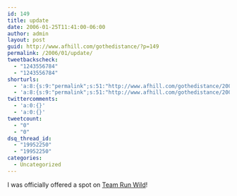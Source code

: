 ```yaml
---
id: 149
title: update
date: 2006-01-25T11:41:00-06:00
author: admin
layout: post
guid: http://www.afhill.com/gothedistance/?p=149
permalink: /2006/01/update/
tweetbackscheck:
  - "1243556784"
  - "1243556784"
shorturls:
  - 'a:8:{s:9:"permalink";s:51:"http://www.afhill.com/gothedistance/2006/01/update/";s:7:"tinyurl";s:25:"http://tinyurl.com/7wmw74";s:4:"isgd";s:17:"http://is.gd/grr4";s:5:"bitly";s:17:"http://bit.ly/CvM";s:5:"snipr";s:22:"http://snipr.com/acaby";s:5:"snurl";s:22:"http://snurl.com/acaby";s:7:"snipurl";s:24:"http://snipurl.com/acaby";s:4:"trim";s:17:"http://tr.im/a361";}'
  - 'a:8:{s:9:"permalink";s:51:"http://www.afhill.com/gothedistance/2006/01/update/";s:7:"tinyurl";s:25:"http://tinyurl.com/7wmw74";s:4:"isgd";s:17:"http://is.gd/grr4";s:5:"bitly";s:17:"http://bit.ly/CvM";s:5:"snipr";s:22:"http://snipr.com/acaby";s:5:"snurl";s:22:"http://snurl.com/acaby";s:7:"snipurl";s:24:"http://snipurl.com/acaby";s:4:"trim";s:17:"http://tr.im/a361";}'
twittercomments:
  - 'a:0:{}'
  - 'a:0:{}'
tweetcount:
  - "0"
  - "0"
dsq_thread_id:
  - "19952250"
  - "19952250"
categories:
  - Uncategorized
---
```

I was officially offered a spot on [Team Run Wild](http://runlikeagrrl.livejournal.com/tag/rwr)!